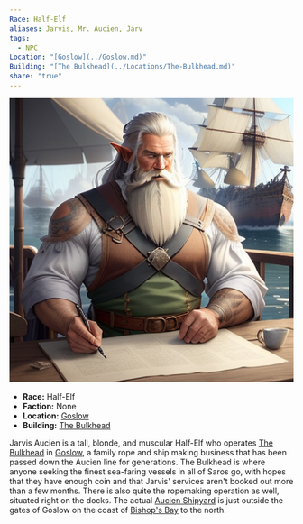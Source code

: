```yaml
---
Race: Half-Elf
aliases: Jarvis, Mr. Aucien, Jarv
tags:
  - NPC
Location: "[Goslow](../Goslow.md)"
Building: "[The Bulkhead](../Locations/The-Bulkhead.md)"
share: "true"
---
```




<div class="infobox">
    <img src="/_assets/Jarvis_Pic.png" alt="Jarvis Aucien">
    <ul>
        <li><strong>Race:</strong> Half-Elf</li>
        <li><strong>Faction:</strong> None</li>
        <li><strong>Location:</strong> <a href="/Saros-Wiki/Locations-%26%20NPCs/Cities%20%26%20Towns/Goslow/Goslow/">Goslow</a></li> <li><strong>Building:</strong> <a href="/Saros-Wiki/Locations-%26%20NPCs/Cities%20%26%20Towns/Goslow/Locations/The-Bulkhead/">The Bulkhead</a></li>
    </ul>
</div>



Jarvis Aucien is a tall, blonde, and muscular Half-Elf who operates [The Bulkhead](../Locations/The-Bulkhead.md) in [Goslow](../Goslow.md), a family rope and ship making business that has been passed down the Aucien line for generations. The Bulkhead is where anyone seeking the finest sea-faring vessels in all of Saros go, with hopes that they have enough coin and that Jarvis' services aren't booked out more than a few months. There is also quite the ropemaking operation as well, situated right on the docks. The actual [Aucien Shipyard](../Locations/Aucien-Shipyard.md) is just outside the gates of Goslow on the coast of [Bishop's Bay](../../../Landmarks/Waters/Bishop's-Bay.md) to the north.

